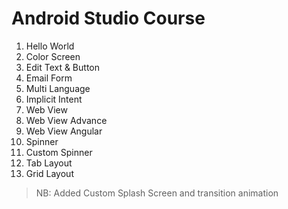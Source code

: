 # Android Studio Course

1. Hello World
2. Color Screen
3. Edit Text & Button
4. Email Form
5. Multi Language
6. Implicit Intent
7. Web View
8. Web View Advance
9. Web View Angular
10. Spinner
11. Custom Spinner
12. Tab Layout
13. Grid Layout

> NB: Added Custom Splash Screen and transition animation
